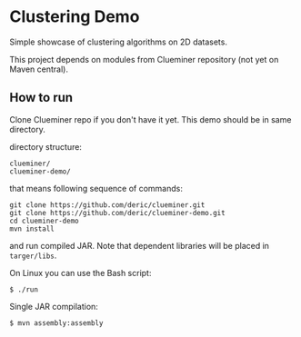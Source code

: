 # Clustering Demo

Simple showcase of clustering algorithms on 2D datasets.

This project depends on modules from Clueminer repository (not yet on Maven central).

## How to run

Clone Clueminer repo if you don't have it yet. This demo should be in same directory.

directory structure:

```
clueminer/
clueminer-demo/
```

that means following sequence of commands:
```
git clone https://github.com/deric/clueminer.git
git clone https://github.com/deric/clueminer-demo.git
cd clueminer-demo
mvn install
```
and run compiled JAR. Note that dependent libraries will be placed in `targer/libs`.

On Linux you can use the Bash script:

```
$ ./run
```

Single JAR compilation:
```
$ mvn assembly:assembly
```
